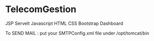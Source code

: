 # TelecomGestion
JSP Servelt Javascript HTML CSS Bootstrap Dashboard

To SEND MAIL :
put your SMTPConfig.xml file under /opt/tomcat/bin
